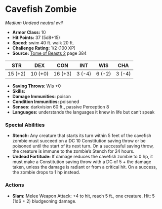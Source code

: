 # Cavefish Zombie

*Medium* *Undead* *neutral evil*

- **Armor Class:** 10
- **Hit Points:** 37 (5d8+15)
- **Speed:** swim 40 ft. walk 20 ft.
- **Challenge Rating:** 1/2 (100 XP)
- **Source:** [Tome of Beasts 2](https://koboldpress.com/kpstore/product/tome-of-beasts-2-for-5th-edition) page 384

| STR | DEX | CON | INT | WIS | CHA |
| --- | --- | --- | --- | --- | --- |
| 15 (+2) | 10 (+0) | 16 (+3) | 3 (-4) | 6 (-2) | 3 (-4) |

- **Saving Throws**: Wis +0
- **Skills:** 
- **Damage Immunities:** poison
- **Condition Immunities:** poisoned
- **Senses:** darkvision 60 ft., passive Perception 8
- **Languages:** understands the languages it knew in life but can’t speak
### Special Abilities
- **Stench:** Any creature that starts its turn within 5 feet of the cavefish zombie must succeed on a DC 10 Constitution saving throw or be poisoned until the start of its next turn. On a successful saving throw, the creature is immune to the zombie’s Stench for 24 hours.
- **Undead Fortitude:** If damage reduces the cavefish zombie to 0 hp, it must make a Constitution saving throw with a DC of 5 + the damage taken, unless the damage is radiant or from a critical hit. On a success, the zombie drops to 1 hp instead.
### Actions
- **Slam:** Melee Weapon Attack: +4 to hit, reach 5 ft., one creature. Hit: 5 (1d6 + 2) bludgeoning damage.


